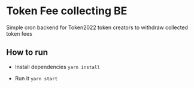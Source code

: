 # Token Fee collecting BE

Simple cron backend for Token2022 token creators to withdraw collected token fees

## How to run

- Install dependencies
`yarn install`

- Run it
`yarn start`
